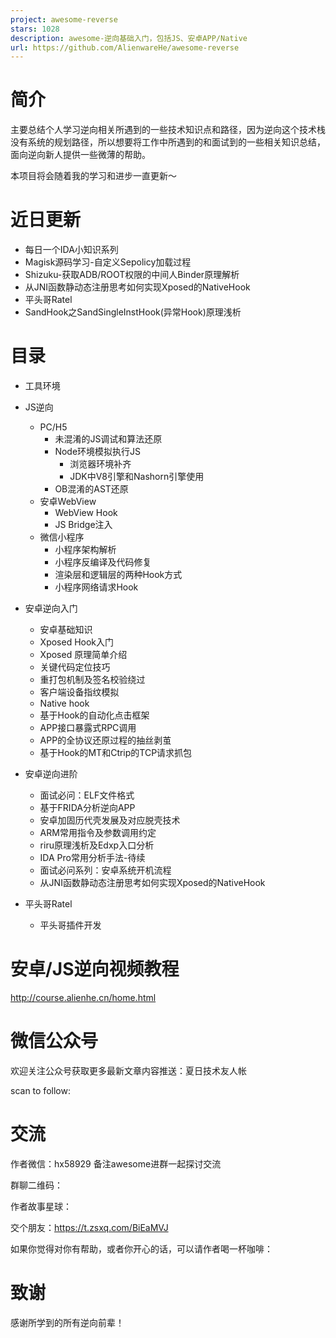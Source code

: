 ```yaml
---
project: awesome-reverse
stars: 1028
description: awesome-逆向基础入门，包括JS、安卓APP/Native
url: https://github.com/AlienwareHe/awesome-reverse
---
```


简介
==

主要总结个人学习逆向相关所遇到的一些技术知识点和路径，因为逆向这个技术栈没有系统的规划路径，所以想要将工作中所遇到的和面试到的一些相关知识总结，面向逆向新人提供一些微薄的帮助。

本项目将会随着我的学习和进步一直更新～

近日更新
====

-   每日一个IDA小知识系列
-   Magisk源码学习-自定义Sepolicy加载过程
-   Shizuku-获取ADB/ROOT权限的中间人Binder原理解析
-   从JNI函数静动态注册思考如何实现Xposed的NativeHook
-   平头哥Ratel
-   SandHook之SandSingleInstHook(异常Hook)原理浅析

目录
==

-   工具环境
    
-   JS逆向
    
    -   PC/H5
        -   未混淆的JS调试和算法还原
        -   Node环境模拟执行JS
            -   浏览器环境补齐
            -   JDK中V8引擎和Nashorn引擎使用
        -   OB混淆的AST还原
    -   安卓WebView
        -   WebView Hook
        -   JS Bridge注入
    -   微信小程序
        -   小程序架构解析
        -   小程序反编译及代码修复
        -   渲染层和逻辑层的两种Hook方式
        -   小程序网络请求Hook
-   安卓逆向入门
    
    -   安卓基础知识
    -   Xposed Hook入门
    -   Xposed 原理简单介绍
    -   关键代码定位技巧
    -   重打包机制及签名校验绕过
    -   客户端设备指纹模拟
    -   Native hook
    -   基于Hook的自动化点击框架
    -   APP接口暴露式RPC调用
    -   APP的全协议还原过程的抽丝剥茧
    -   基于Hook的MT和Ctrip的TCP请求抓包
-   安卓逆向进阶
    
    -   面试必问：ELF文件格式
    -   基于FRIDA分析逆向APP
    -   安卓加固历代壳发展及对应脱壳技术
    -   ARM常用指令及参数调用约定
    -   riru原理浅析及Edxp入口分析
    -   IDA Pro常用分析手法-待续
    -   面试必问系列：安卓系统开机流程
    -   从JNI函数静动态注册思考如何实现Xposed的NativeHook
-   平头哥Ratel
    
    -   平头哥插件开发

安卓/JS逆向视频教程
===========

http://course.alienhe.cn/home.html

微信公众号
=====

欢迎关注公众号获取更多最新文章内容推送：夏日技术友人帐

scan to follow:

交流
==

作者微信：hx58929 备注awesome进群一起探讨交流

群聊二维码：

作者故事星球：

交个朋友：https://t.zsxq.com/BiEaMVJ

如果你觉得对你有帮助，或者你开心的话，可以请作者喝一杯咖啡：

致谢
==

感谢所学到的所有逆向前辈！

